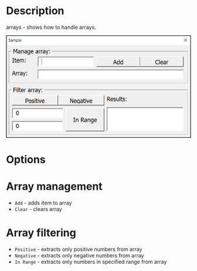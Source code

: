 # Description
arrays - shows how to handle arrays.

![screenshot.png](./images/screenshot.png)

# Options
# Array management
- `Add` - adds item to array
- `Clear` - clears array

# Array filtering
- `Positive` - extracts only positive numbers from array
- `Negative` - extracts only negative numbers from array
- `In Range` - extracts only numbers in specified range from array
